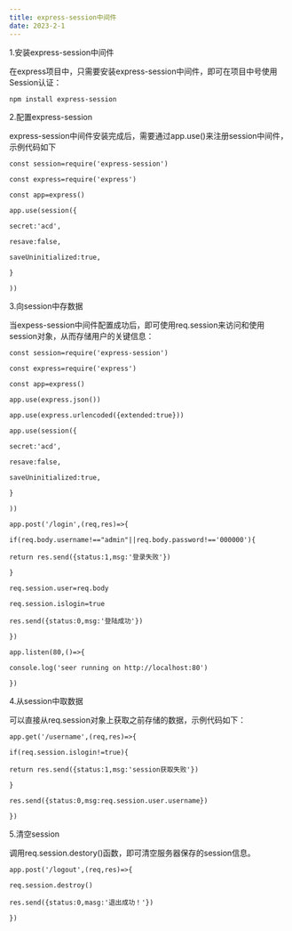 ```yaml
---
title: express-session中间件
date: 2023-2-1
---
```

1.安装express-session中间件

在express项目中，只需要安装express-session中间件，即可在项目中号使用Session认证：

`npm install express-session`

2.配置express-session

express-session中间件安装完成后，需要通过app.use()来注册session中间件，示例代码如下

`const session=require('express-session')`

`const express=require('express')`

`const app=express()`

`app.use(session({`

 `secret:'acd',`

 `resave:false,`

 `saveUninitialized:true,`

`}`

`))`

3.向session中存数据

当expess-session中间件配置成功后，即可使用req.session来访问和使用session对象，从而存储用户的关键信息：

`const session=require('express-session')`

`const express=require('express')`

`const app=express()`

`app.use(express.json())`

`app.use(express.urlencoded({extended:true}))`

`app.use(session({`

 `secret:'acd',`

 `resave:false,`

 `saveUninitialized:true,`

`}`

`))`

`app.post('/login',(req,res)=>{`

 `if(req.body.username!=="admin"||req.body.password!=='000000'){`

  `return res.send({status:1,msg:'登录失败'})`

 `}`

 `req.session.user=req.body`

 `req.session.islogin=true`

 `res.send({status:0,msg:'登陆成功'})`

`})`

`app.listen(80,()=>{`

 `console.log('seer running on http://localhost:80')`

`})`

4.从session中取数据

可以直接从req.session对象上获取之前存储的数据，示例代码如下：

`app.get('/username',(req,res)=>{`

 `if(req.session.islogin!=true){`

  `return res.send({status:1,msg:'session获取失败'})`

 `}`

 `res.send({status:0,msg:req.session.user.username})`

`})`

5.清空session

调用req.session.destory()函数，即可清空服务器保存的session信息。

`app.post('/logout',(req,res)=>{`

 `req.session.destroy()`

 `res.send({status:0,masg:'退出成功！'})`

`})`
